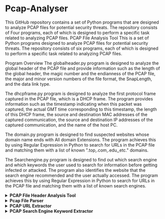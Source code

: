 # Pcap-Analyser
This GitHub repository contains a set of Python programs that are designed to analyze PCAP files for potential security threats. The repository consists of Four programs, each of which is designed to perform a specific task related to analyzing PCAP files.
PCAP File Analysis Tool
This is a set of Python programs designed to analyze PCAP files for potential security threats. The repository consists of six programs, each of which is designed to perform a specific task related to analyzing PCAP files.

Program Overview
The globalheader.py program is designed to analyze the global header of the PCAP file and provide information such as the length of the global header, the magic number and the endianness of the PCAP file, the major and minor version numbers of the file format, the SnapLength, and the data link type.

The dhcpframe.py program is designed to analyze the first protocol frame captured in the PCAP file, which is a DHCP frame. The program provides information such as the timestamp indicating when this packet was captured, the actual GMT time corresponding to this timestamp, the length of this DHCP frame, the source and destination MAC addresses of the captured communication, the source and destination IP addresses of the captured communication, and the name of the host PC.

The domain.py program is designed to find suspected websites whose domain name ends with All domain Extensions. The program achieves this by using Regular Expression in Python to search for URLs in the PCAP file and matching them with a list of known ".top,.com,.edu,,etc." domains.

The Searchengine.py program is designed to find out which search engine and which keywords the user used to search for information before getting infected or attacked. The program also identifies the website that the search engine recommended and the user actually accessed. The program achieves this by using Regular Expression in Python to search for URLs in the PCAP file and matching them with a list of known search engines.

<details>
<summary><b>PCAP File Header Analysis Tool</b></summary>
This is a Python program designed to analyze the global header of a PCAP file and provide information such as the length of the global header, the magic number and the endianness of the PCAP file, the major and minor version numbers of the file format, the SnapLength, and the data link type.

<b>Usage</b>

To use this program, simply run the Python script and provide the file path of the PCAP file as an input when prompted. For example:

```python
  python globalheader.py  
```
The program will then analyze the PCAP file and provide the requested information.

<b>Program Overview</b>

This program uses the Python struct module to read the binary data of the global header of the PCAP file. The program then extracts the required information from the binary data using the unpack function and the correct format string.

The program checks the magic number to determine the endianness of the PCAP file, and then prints out the required information to the console.

</details>
<details>
<summary><b>Pcap File Parser</b></summary>
This is a simple Python script that extracts and prints information from a PCAP file.

<b>Parameters</b>

The script uses the following parameter:

file_path: The path of the input PCAP file.
<b>Usage</b>

Clone or download the repository. Run the script with the following command:

```python
python dhcpframe.py
```
Enter the path of the input PCAP file when prompted.

</details>
<details>
<summary><b>PCAP URL Extractor</b></summary>
This is a Python script that extracts website URLs from a PCAP file based on a specified domain extension.

<b>Parameters</b>

The script uses the following parameters:

pcap_file_path: The path of the input PCAP file.
url_pattern: The regular expression pattern to search for website URLs.
<b>Usage</b>

Clone or download the repository. Run the script with the following command:

```python
python domain.py
```
Enter the path of the input PCAP file when prompted. Enter "1" to search for URLs with a specific domain extension. Enter the domain extension to search for when prompted (e.g. ".com", ".org", ".edu"). The script will print out a list of website URLs that match the specified domain extension.

</details>
<details>
<summary><b>PCAP Search Engine Keyword Extractor</b></summary>
This is a Python script that extracts search engine keywords from a PCAP file.

<b>Parameters</b>

The script uses the following parameter:

pcap_file_path: The path of the input PCAP file.
<b>Usage</b>

Clone or download the repository. Run the script with the following command:

```python
python Searchengine.py
```
Enter the path of the input PCAP file when prompted. The script will print out a list of search engine keywords used in the PCAP file, grouped by search engine.

</details>
